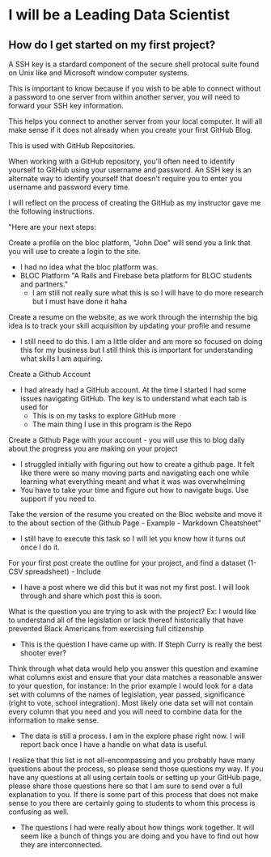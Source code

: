 # I will be a Leading Data Scientist 
## How do I get started on my first project?

A SSH key is a stardard component of the secure shell protocal suite found on Unix like and Microsoft window computer systems. 

This is important to know because if you wish to be able to connect without a password to one server from within another server, you will need to forward your SSH key information.

This helps you connect to another server from your local computer.  It will all make sense if it does not already when you create your first GitHub Blog. 

This is used with GitHub Repositories. 

When working with a GitHub repository, you'll often need to identify yourself to GitHub using your username and password. An SSH key is an alternate way to identify yourself that doesn't require you to enter you username and password every time.

I will reflect on the process of creating the GitHub as my instructor gave me the following instructions. 

"Here are your next steps:

Create a profile on the bloc platform, "John Doe" will send you a link that you will use to create a login to the site.
- I had no idea what the bloc platform was.  
- BLOC Platform "A Rails and Firebase beta platform for BLOC students and partners."
  - I am still not really sure what this is so I will have to do more research but I must have done it haha

Create a resume on the website, as we work through the internship the big idea is to track your skill acquisition by updating your profile and resume
- I still need to do this.  I am a little older and am more so focused on doing this for my business but I still think this is important for understanding what skills I am aquiring.

Create a Github Account
- I had already had a GitHub account.  At the time I started I had some issues navigating GitHub.  The key is to understand what each tab is used for 
  - This is on my tasks to explore GitHub more
  - The main thing I use in this program is the Repo

Create a Github Page with your account - you will use this to blog daily about the progress you are making on your project
- I struggled initially with figuring out how to create a github page.  It felt like there were so many moving parts and navigating each one while learning what everything meant and what it was was overwhelming
- You have to take your time and figure out how to navigate bugs.  Use support if you need to. 

Take the version of the resume you created on the Bloc website and move it to the about section of the Github Page - Example - Markdown Cheatsheet"
- I still have to execute this task so I will let you know how it turns out once I do it. 

For your first post create the outline for your project, and find a dataset (1-CSV spreadsheet) - Include
- I have a post where we did this but it was not my first post.  I will look through and share which post this is soon. 

What is the question you are trying to ask with the project? Ex: I would like to understand all of the legislation or lack thereof historically that have prevented Black Americans from exercising full citizenship
- This is the question I have came up with. If Steph Curry is really the best shooter ever?

Think through what data would help you answer this question and examine what columns exist and ensure that your data matches a reasonable answer to your question, for instance: In the prior example I would look for a data set with columns of the names of legislation, year passed, significance (right to vote, school integration). Most likely one data set will not contain every column that you need and you will need to combine data for the information to make sense.
- The data is still a process.  I am in the explore phase right now.  I will report back once I have a handle on what data is useful. 

I realize that this list is not all-encompassing and you probably have many questions about the process, so please send those questions my way. If you have any questions at all using certain tools or setting up your GitHub page, please share those questions here so that I am sure to send over a full explanation to you. If there is some part of this process that does not make sense to you there are certainly going to students to whom this process is confusing as well.
- The questions I had were really about how things work together.  It will seem like a bunch of things you are doing and you have to find out how they are interconnected.
